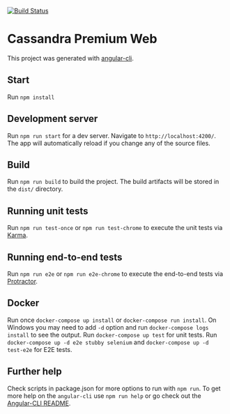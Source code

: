 [![Build Status](https://travis-ci.org/roi-itlab/web.svg?branch=master)](https://travis-ci.org/roi-itlab/web)

# Cassandra Premium Web

This project was generated with [angular-cli](https://github.com/angular/angular-cli).

## Start
Run `npm install`

## Development server
Run `npm run start` for a dev server. Navigate to `http://localhost:4200/`. The app will automatically reload if you change any of the source files.

## Build

Run `npm run build` to build the project. The build artifacts will be stored in the `dist/` directory.

## Running unit tests

Run `npm run test-once` or `npm run test-chrome` to execute the unit tests via [Karma](https://karma-runner.github.io).

## Running end-to-end tests

Run `npm run e2e` or `npm run e2e-chrome` to execute the end-to-end tests via [Protractor](http://www.protractortest.org/). 

## Docker
Run once `docker-compose up install` or `docker-compose run install`. On Windows you may need to add `-d` option and run `docker-compose logs install` to see the output.
Run `docker-compose up test` for unit tests.
Run `docker-compose up -d e2e stubby selenium` and `docker-compose up -d test-e2e` for E2E tests.

## Further help

Check scripts in package.json for more options to run with `npm run`.
To get more help on the `angular-cli` use `npm run help` or go check out the [Angular-CLI README](https://github.com/angular/angular-cli/blob/master/README.md).


